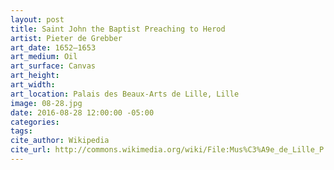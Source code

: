 ```yaml
---
layout: post
title: Saint John the Baptist Preaching to Herod
artist: Pieter de Grebber
art_date: 1652–1653
art_medium: Oil
art_surface: Canvas
art_height:
art_width:
art_location: Palais des Beaux-Arts de Lille, Lille
image: 08-28.jpg
date: 2016-08-28 12:00:00 -05:00
categories:
tags:
cite_author: Wikipedia
cite_url: http://commons.wikimedia.org/wiki/File:Mus%C3%A9e_de_Lille_P._F._de_Grebber.jpg
---
```

